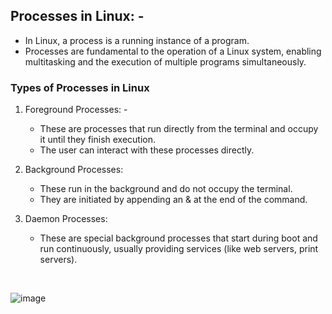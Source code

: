 ## Processes in Linux: -
- In Linux, a process is a running instance of a program.
- Processes are fundamental to the operation of a Linux system, enabling multitasking and the execution of multiple programs simultaneously.

### Types of Processes in Linux
1. Foreground Processes: -
   - These are processes that run directly from the terminal and occupy it until they finish execution.
   - The user can interact with these processes directly.
     
2. Background Processes:
   - These run in the background and do not occupy the terminal.
   - They are initiated by appending an & at the end of the command.
   
4. Daemon Processes:
   - These are special background processes that start during boot and run continuously, usually providing services (like web servers, print servers).

<br>

![image](https://github.com/user-attachments/assets/a15bddfe-14d8-4691-8eed-c1edd2a32857)
